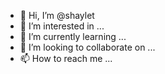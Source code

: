 - 👋 Hi, I’m @shaylet
- 👀 I’m interested in ...
- 🌱 I’m currently learning ...
- 💞️ I’m looking to collaborate on ...
- 📫 How to reach me ...

<!---
shaylet/shaylet is a ✨ special ✨ repository because its `README.md` (this file) appears on your GitHub profile.
You can click the Preview link to take a look at your changes.
--->
